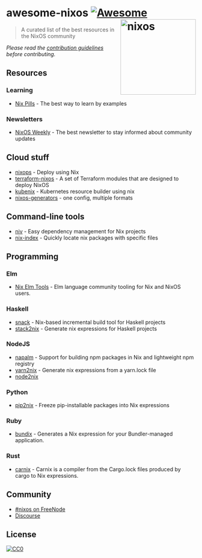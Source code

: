 # awesome-nixos [![Awesome](https://awesome.re/badge.svg)](https://awesome.re) [<img src="https://nixos.org/logo/nixos-logo-only-hires.png" width="200" align="right" alt="nixos">](https://nixos.org)

> A curated list of the best resources in the NixOS community

*Please read the [contribution guidelines](contributing.md) before contributing.*

## Resources

### Learning

* [Nix Pills](https://nixos.org/nixos/nix-pills/) - The best way to learn by examples

### Newsletters

* [NixOS Weekly](https://weekly.nixos.org/) - The best newsletter to stay informed about community updates

## Cloud stuff

* [nixops](https://github.com/svanderburg/node2nix) - Deploy using Nix
* [terraform-nixos](https://github.com/tweag/terraform-nixos) - A set of Terraform modules that are designed to deploy NixOS
* [kubenix](https://github.com/xtruder/kubenix) - Kubernetes resource builder using nix
* [nixos-generators](https://github.com/nix-community/nixos-generators) - one config, multiple formats

## Command-line tools

* [niv](https://github.com/nmattia/niv/) - Easy dependency management for Nix projects
* [nix-index](https://github.com/bennofs/nix-index) - 
Quickly locate nix packages with specific files

## Programming

### Elm

* [Nix Elm Tools](https://github.com/turboMaCk/nix-elm-tools) - 
Elm language community tooling for Nix and NixOS users.

### Haskell

* [snack](https://github.com/nmattia/snack/) - 
Nix-based incremental build tool for Haskell projects
* [stack2nix](https://github.com/input-output-hk/stack2nix) - 
Generate nix expressions for Haskell projects

### NodeJS

* [napalm](https://github.com/nmattia/napalm) - 
Support for building npm packages in Nix and lightweight npm registry
* [yarn2nix](https://github.com/moretea/yarn2nix) - 
Generate nix expressions from a yarn.lock file
* [node2nix](https://github.com/svanderburg/node2nix)

### Python

* [pip2nix](https://github.com/johbo/pip2nix) - 
Freeze pip-installable packages into Nix expressions

### Ruby

* [bundix](https://github.com/manveru/bundix) - 
Generates a Nix expression for your Bundler-managed application.

### Rust

* [carnix](https://nest.pijul.com/pmeunier/carnix) - Carnix is a compiler from the Cargo.lock files produced by cargo to Nix expressions.

## Community

* [#nixos on FreeNode](https://webchat.freenode.net/?channels=nixos)
* [Discourse](https://discourse.nixos.org/)

## License

[![CC0](http://mirrors.creativecommons.org/presskit/buttons/88x31/svg/cc-zero.svg)](https://creativecommons.org/publicdomain/zero/1.0/)
